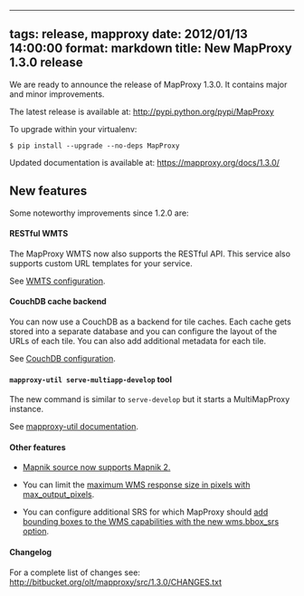 
---
tags: release, mapproxy
date: 2012/01/13 14:00:00
format: markdown
title: New MapProxy 1.3.0 release
---

We are ready to announce the release of MapProxy 1.3.0. It
contains major and minor improvements.

The latest release is available at: <http://pypi.python.org/pypi/MapProxy>

To upgrade within your virtualenv:

    $ pip install --upgrade --no-deps MapProxy

Updated documentation is available at: <https://mapproxy.org/docs/1.3.0/>

## New features

Some noteworthy improvements since 1.2.0 are:


#### RESTful WMTS

The MapProxy WMTS now also supports the RESTful API. This service
also supports custom URL templates for your service.

See [WMTS configuration](https://mapproxy.org/docs/nightly/services.html#restful).

#### CouchDB cache backend

You can now use a CouchDB as a backend for tile caches.
Each cache gets stored into a separate database and you can
configure the layout of the URLs of each tile. You can also
add additional metadata for each tile.

<!-- With the help of custom CouchDB tile IDs and the RESTful WMTS, you can create a MapProxy and CouchDB setup where all tiles share the same URL path (like ``/mycache/MyGrid-5-2-5/tile``). -->

See [CouchDB configuration](https://mapproxy.org/docs/nightly/caches.html#couchdb).


#### `mapproxy-util serve-multiapp-develop` tool

The new command is similar to `serve-develop` but it starts a
MultiMapProxy instance.

See [mapproxy-util documentation](https://mapproxy.org/docs/nightly/mapproxy_util.html#serve-multiapp-develop).

#### Other features

- [Mapnik source now supports Mapnik 2.](https://mapproxy.org/docs/nightly/sources.html#mapnik)

- You can limit the [maximum WMS response size in pixels with max_output_pixels](https://mapproxy.org/docs/nightly/services.html#max-output-pixels).

- You can configure additional SRS for which MapProxy should [add bounding
 boxes to the WMS capabilities with the new wms.bbox_srs option](https://mapproxy.org/docs/nightly/services.html#bbox-srs).

#### Changelog

For a complete list of changes see:
<http://bitbucket.org/olt/mapproxy/src/1.3.0/CHANGES.txt>
